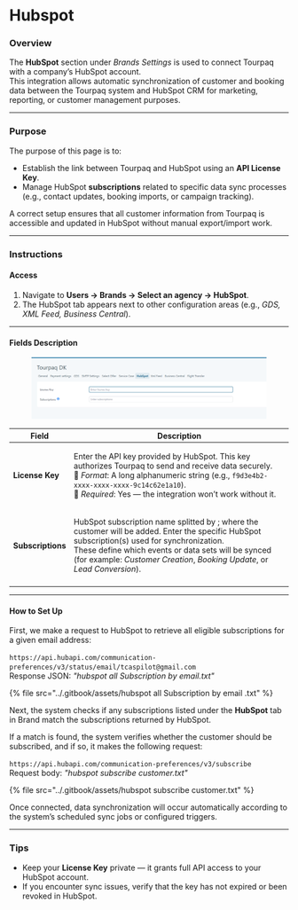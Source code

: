 # Hubspot

### **Overview**

The **HubSpot** section under _Brands Settings_ is used to connect Tourpaq with a company’s HubSpot account.\
This integration allows automatic synchronization of customer and booking data between the Tourpaq system and HubSpot CRM for marketing, reporting, or customer management purposes.

***

### **Purpose**

The purpose of this page is to:

* Establish the link between Tourpaq and HubSpot using an **API License Key**.
* Manage HubSpot **subscriptions** related to specific data sync processes (e.g., contact updates, booking imports, or campaign tracking).

A correct setup ensures that all customer information from Tourpaq is accessible and updated in HubSpot without manual export/import work.

***

### **Instructions**

#### **Access**

1. Navigate to **Users → Brands → Select an agency -> HubSpot**.
2. The HubSpot tab appears next to other configuration areas (e.g., _GDS, XML Feed, Business Central_).

***

#### **Fields Description**

<figure><img src="../.gitbook/assets/image (1) (1) (1) (1) (1) (1) (1) (1) (1) (1) (1) (1) (1) (1) (1) (1).png" alt=""><figcaption></figcaption></figure>

| **Field**         | **Description**                                                                                                                                                                                                                                                                                                                              |
| ----------------- | -------------------------------------------------------------------------------------------------------------------------------------------------------------------------------------------------------------------------------------------------------------------------------------------------------------------------------------------- |
| **License Key**   | <p>Enter the API key provided by HubSpot. This key authorizes Tourpaq to send and receive data securely.<br>🔹 <em>Format</em>: A long alphanumeric string (e.g., <code>f9d3e4b2-xxxx-xxxx-xxxx-9c14c62e1a10</code>).<br>🔹 <em>Required</em>: Yes — the integration won’t work without it.</p>                                              |
| **Subscriptions** | <p>HubSpot subscription name splitted by ; where the customer will be added.                             Enter the specific HubSpot subscription(s) used for synchronization.<br>These define which events or data sets will be synced (for example: <em>Customer Creation</em>, <em>Booking Update</em>, or <em>Lead Conversion</em>). </p> |
|                   |                                                                                                                                                                                                                                                                                                                                              |

***

#### **How to Set Up**

First, we make a request to HubSpot to retrieve all eligible subscriptions for a given email address:

`https://api.hubapi.com/communication-preferences/v3/status/email/tcaspilot@gmail.com`\
Response JSON: _"hubspot all Subscription by email.txt"_

{% file src="../.gitbook/assets/hubspot all Subscription by email .txt" %}

Next, the system checks if any subscriptions listed under the **HubSpot** tab in Brand match the subscriptions returned by HubSpot.

If a match is found, the system verifies whether the customer should be subscribed, and if so, it makes the following request:

`https://api.hubapi.com/communication-preferences/v3/subscribe`\
Request body: _"hubspot subscribe customer.txt"_

{% file src="../.gitbook/assets/hubspot subscribe customer.txt" %}

Once connected, data synchronization will occur automatically according to the system’s scheduled sync jobs or configured triggers.

***

### **Tips**

* Keep your **License Key** private — it grants full API access to your HubSpot account.
* If you encounter sync issues, verify that the key has not expired or been revoked in HubSpot.
